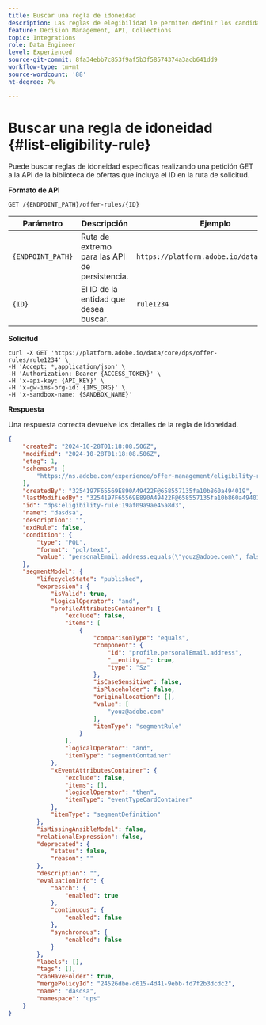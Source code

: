 ```yaml
---
title: Buscar una regla de idoneidad
description: Las reglas de elegibilidad le permiten definir los candidatos elegibles en función de lo que desee segmentar, como atributos de perfil y audiencias.
feature: Decision Management, API, Collections
topic: Integrations
role: Data Engineer
level: Experienced
source-git-commit: 8fa34ebb7c853f9af5b3f58574374a3acb641dd9
workflow-type: tm+mt
source-wordcount: '88'
ht-degree: 7%

---
```


# Buscar una regla de idoneidad {#list-eligibility-rule}

Puede buscar reglas de idoneidad específicas realizando una petición GET a la API de la biblioteca de ofertas que incluya el ID en la ruta de solicitud.

**Formato de API**

```http
GET /{ENDPOINT_PATH}/offer-rules/{ID}
```

| Parámetro | Descripción | Ejemplo |
| --------- | ----------- | ------- |
| `{ENDPOINT_PATH}` | Ruta de extremo para las API de persistencia. | `https://platform.adobe.io/data/core/dps` |
| `{ID}` | El ID de la entidad que desea buscar. | `rule1234` |

**Solicitud**

```shell
curl -X GET 'https://platform.adobe.io/data/core/dps/offer-rules/rule1234' \
-H 'Accept: *,application/json' \
-H 'Authorization: Bearer {ACCESS_TOKEN}' \
-H 'x-api-key: {API_KEY}' \
-H 'x-gw-ims-org-id: {IMS_ORG}' \
-H 'x-sandbox-name: {SANDBOX_NAME}'
```

**Respuesta**

Una respuesta correcta devuelve los detalles de la regla de idoneidad.

```json
{
    "created": "2024-10-28T01:18:08.506Z",
    "modified": "2024-10-28T01:18:08.506Z",
    "etag": 1,
    "schemas": [
        "https://ns.adobe.com/experience/offer-management/eligibility-rule"
    ],
    "createdBy": "3254197F65569E890A49422F@658557135fa10b860a494019",
    "lastModifiedBy": "3254197F65569E890A49422F@658557135fa10b860a494019",
    "id": "dps:eligibility-rule:19af09a9ae45a8d3",
    "name": "dasdsa",
    "description": "",
    "exdRule": false,
    "condition": {
        "type": "PQL",
        "format": "pql/text",
        "value": "personalEmail.address.equals(\"youz@adobe.com\", false)"
    },
    "segmentModel": {
        "lifecycleState": "published",
        "expression": {
            "isValid": true,
            "logicalOperator": "and",
            "profileAttributesContainer": {
                "exclude": false,
                "items": [
                    {
                        "comparisonType": "equals",
                        "component": {
                            "id": "profile.personalEmail.address",
                            "__entity__": true,
                            "type": "Sz"
                        },
                        "isCaseSensitive": false,
                        "isPlaceholder": false,
                        "originalLocation": [],
                        "value": [
                            "youz@adobe.com"
                        ],
                        "itemType": "segmentRule"
                    }
                ],
                "logicalOperator": "and",
                "itemType": "segmentContainer"
            },
            "xEventAttributesContainer": {
                "exclude": false,
                "items": [],
                "logicalOperator": "then",
                "itemType": "eventTypeCardContainer"
            },
            "itemType": "segmentDefinition"
        },
        "isMissingAnsibleModel": false,
        "relationalExpression": false,
        "deprecated": {
            "status": false,
            "reason": ""
        },
        "description": "",
        "evaluationInfo": {
            "batch": {
                "enabled": true
            },
            "continuous": {
                "enabled": false
            },
            "synchronous": {
                "enabled": false
            }
        },
        "labels": [],
        "tags": [],
        "canHaveFolder": true,
        "mergePolicyId": "24526dbe-d615-4d41-9ebb-fd7f2b3dcdc2",
        "name": "dasdsa",
        "namespace": "ups"
    }
}
```
